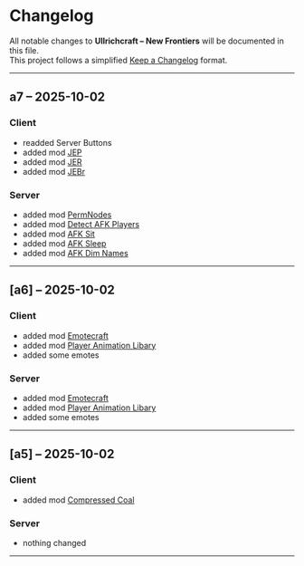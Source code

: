 # Changelog
All notable changes to **Ullrichcraft – New Frontiers** will be documented in this file.  
This project follows a simplified [Keep a Changelog](https://keepachangelog.com/) format.

---
## a7 – 2025-10-02
### Client
- readded Server Buttons
- added mod [JEP](https://modrinth.com/mod/just-enough-professions-jep)
- added mod [JER](https://modrinth.com/mod/just-enough-resources-jer)
- added mod [JEBr](https://modrinth.com/mod/justenoughbreeding)

### Server
- added mod [PermNodes](https://github.com/CptGummiball/PermNodes)
- added mod [Detect AFK Players](https://modrinth.com/datapack/detect-afk)
- added mod [AFK Sit](https://modrinth.com/datapack/afk-sit)
- added mod [AFK Sleep](https://modrinth.com/datapack/afk-sleep)
- added mod [AFK Dim Names](https://modrinth.com/datapack/afk-dim-names)

---

## [a6] – 2025-10-02
### Client
- added mod [Emotecraft](https://modrinth.com/mod/emotecraft)
- added mod [Player Animation Libary](https://modrinth.com/mod/player-animation-library)
- added some emotes

### Server
- added mod [Emotecraft](https://modrinth.com/mod/emotecraft)
- added mod [Player Animation Libary](https://modrinth.com/mod/player-animation-library)
- added some emotes


---

## [a5] – 2025-10-02
### Client
- added mod [Compressed Coal](https://modrinth.com/mod/dievos-compressed-coal)

### Server
- nothing changed

---
